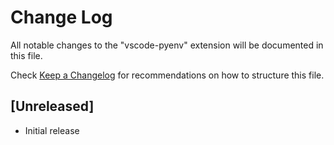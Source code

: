 # Change Log

All notable changes to the "vscode-pyenv" extension will be documented in this file.

Check [Keep a Changelog](http://keepachangelog.com/) for recommendations on how to structure this file.

## [Unreleased]

- Initial release